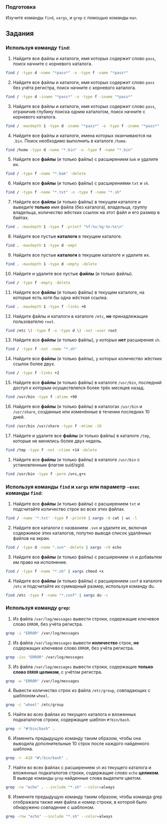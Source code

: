 ### Подготовка

Изучите команды `find`, `xargs`, и `grep` с помощью команды `man`.

## Задания

### Используя команду `find`:

1. Найдите все файлы и каталоги, имя которых содержит слово `pass`, поиск начните с корневого каталога.
```sh
find / -type d -name "*pass*" -o -type f -name "*pass*"
```
2. Найдите все файлы и каталоги, имя которых содержит слово `pass` без учёта регистра, поиск начните с корневого каталога.
```sh
find / -type d -iname "*pass*" -o -type f -iname "*pass*"
```
3. Найдите все файлы и каталоги, имя которых содержит слово `pass`, ограничив глубину поиска одним каталогом, поиск начните с корневого каталога.
```sh
find / -maxdepth 1 -type d -iname "*pass*" -o -type f -iname "*pass*"
```
4. Найдите все файлы и каталоги, имена которых оканчиваются на `.bin`. Поиск необходимо выполнить в каталоге `/home`.
```sh
find /home -type d -name "*.bin" -o -type f -name "*.bin"
```
5. Найдите все **файлы** (и только файлы) с расширением `bak` и удалите их.
```sh
find / -type f -name "*.bak" -delete
```
6. Найдите все **файлы** (и только файлы) с расширениями `txt` и `sh`.
```sh
find / -type f -name "*.txt" -o -type f -name "*.sh"
```
7. Найдите все **файлы** (и только файлы) в текущем каталоге и выведите **только** имя файла (без каталога), владельца, группу владельца, количество жёстких ссылок на этот файл и его размер в байтах.
```sh
find . -maxdepth 1 -type f -printf "%f:%u:%g:%n:%s\n"
```
8. Найдите все пустые **каталоги** в текущем каталоге.
```sh
find . -maxdepth 1 -type d -empt
```
9. Найдите все пустые **каталоги** в текущем каталоге и удалите их.
```sh
find . -maxdepth 1 -type d -empty -delete
```
10. Найдите и удалите все пустые **файлы** (и только файлы).
```sh
find / -type f -empty -delete
```
11. Найдите все **файлы** (и только файлы) в текущем каталоге, на которые есть хотя бы одна жёсткая ссылка.
```sh
find . -maxdepth 1 -type f -links +0
```
12. Найдите файлы и каталоги в каталоге `/etc`, **не** принадлежащие пользователю `root`.
```sh
find /etc \( -type f -o -type d \) -not -user root
```
13. Найдите все **файлы** (и только файлы), у которых **нет** расширения `sh`.
```sh
find / -type f -not -name "*.sh"
```
14. Найдите все **файлы** (и только файлы), у которых количество жёстких ссылок более двух.
```sh
find / -type f -links +2
```
15. Найдите все **файлы** (и только файлы) в каталоге `/usr/bin`, последний доступ к которым осуществлялся более трёх месяцев назад.
```sh
find /usr/bin -type f -atime +90
```
16. Найдите все **файлы** (и только файлы) в каталогах `/usr/bin` и `/usr/share`, созданные или изменённые в течении последних 10 дней.
```sh
find /usr/bin /usr/share -type f -mtime -10
```
17. Найдите и удалите все **файлы** (и только файлы) в каталоге `/tmp`, которые не менялись более двух недель.
```sh
find /tmp -type f -not -ctime +14 -delete
```
1. Найдите все **файлы** (и только файлы) в каталоге `/usr/bin` с установленным флагом suid/sgid.
```sh
find /usr/bin -type f -perm /u+s,g+s
```
### Используя команды `find` и `xargs` или параметр `-exec` команды `find`:


1. Найдите все **файлы** (и только файлы) с расширением `txt` и подсчитайте количество строк во всех этих файлах.
```sh
find / -name '*.txt' -type f -print0 | xargs -0 cat | wc -l
```
2. Найдите все каталоги с названием `.svn` и удалите их, включая содержимое этих каталогов, попутно выводя список удалённых файлов на экран.
```sh
find / -type d -name ".svn" -delete | xargs -r0 echo
```
3. Найдите все **файлы** (и только файлы) с расширением `sh` и добавьтем им право на исполнение.
```sh
find / -type f -name "*.sh" | xargs chmod +x
```
4. Найдите все **файлы** (и только файлы) с расширением `conf` в каталоге `/etc` и подсчитайте их суммарный размер, используя команду du.
```sh
find /etc -type f -name "*.conf" | xargs du -c
```

### Используя команду `grep`:

1. Из файла `/var/log/messages` вывести строки, содержащие ключевое слово `ERROR`, без учёта регистра.
```sh
grep -i "ERROR" /var/log/messages
```
2. Из файла `/var/log/messages` вывести **количество** строк, **не** содержащих ключевое слово `ERROR`, без учёта регистра.
```sh
grep -ivc "ERROR" /var/log/messages
```
3. Из файла `/var/log/messages` вывести строки, содержащие **только слово `ERROR` целиком**, с учётом регистра.
```sh
grep -w "ERROR" /var/log/messages
```
4. Вывести количество строк из файла `/etc/group`, совпадающих с шаблоном `wheel`.
```sh
grep -c "wheel" /etc/group
```
5. Найти во всех файлах из текущего каталога и вложенных подкаталогов строки, содержащие шаблон `#!bin/bash`.
```sh
grep -r "#!bin/bash" .
```
6. Изменить предыдущую команду таким образом, чтобы она выводила дополнительные 10 строк после каждого найденного шаблона.
```sh
grep -r -A10 "#\!bin/bash" .
```
7. Найти во всех файлах с расширением `sh` из текущего каталога и вложенных подкаталогов строки, содержащие слово `echo` **целиком**. В выводе команды `grep` найденные слова выделите цветом.
```sh
grep -rw "echo" . --include "*.sh" --color=always
```
8. Измените предыдущую команду таким образом, чтобы команда grep отображала также имя файла и номер строки, в которой было обнаружено совпадение с шаблоном.
```sh
grep -rnw "echo" --include "*.sh" --color=always
```